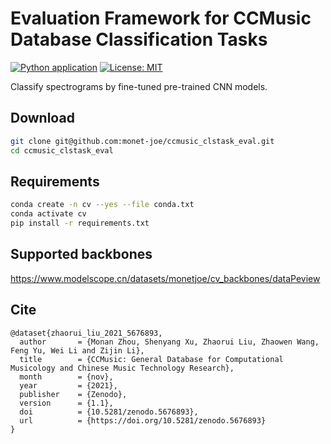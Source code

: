 # Evaluation Framework for CCMusic Database Classification Tasks
[![Python application](https://github.com/monet-joe/ccmusic_clstask_eval/actions/workflows/python-app.yml/badge.svg?branch=main)](https://github.com/monet-joe/ccmusic_clstask_eval/actions/workflows/python-app.yml)
[![License: MIT](https://img.shields.io/badge/License-MIT-yellow.svg)](https://github.com/monet-joe/ccmusic_clstask_eval/blob/main/LICENSE)

Classify spectrograms by fine-tuned pre-trained CNN models.

## Download
```bash
git clone git@github.com:monet-joe/ccmusic_clstask_eval.git
cd ccmusic_clstask_eval
```

## Requirements
```bash
conda create -n cv --yes --file conda.txt
conda activate cv
pip install -r requirements.txt
```

## Supported backbones
<https://www.modelscope.cn/datasets/monetjoe/cv_backbones/dataPeview>  

## Cite
```
@dataset{zhaorui_liu_2021_5676893,
  author       = {Monan Zhou, Shenyang Xu, Zhaorui Liu, Zhaowen Wang, Feng Yu, Wei Li and Zijin Li},
  title        = {CCMusic: General Database for Computational Musicology and Chinese Music Technology Research},
  month        = {nov},
  year         = {2021},
  publisher    = {Zenodo},
  version      = {1.1},
  doi          = {10.5281/zenodo.5676893},
  url          = {https://doi.org/10.5281/zenodo.5676893}
}
```
